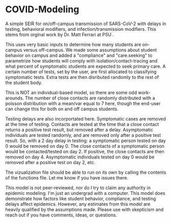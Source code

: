 # COVID-Modeling
A simple SEIR for on/off-campus transmission of SARS-CoV-2 with delays in testing, behavioral modifiers, and infection/transmission modifiers. This stems from orginal work by Dr. Matt Ferrari at PSU . 

This uses very basic inputs to determine how many students are on-campus versus off-campus. We made some assumptions about student behavior on campus and added a "compliance" and "care.seeking" to parametrize how students will comply with isolation/contact-tracing and what percent of symptomatic students are expected to seek primary care. A certain number of tests, set by the user, are first allocated to classifying symptomatic tests. Extra tests are then disributed randomly to the rest of the student body.

This is NOT an individual-based model, so there are some odd work-arounds. The number of close contacts are randomly distributed with a poisson distribution with a mean/var equal to 7 here, though the end-user can change this for both on and off campus students. 

Testing delays are also incorportated here. Symptomatic cases are removed at the time of testing. Contacts are tested at the time that a close contact returns a positive test result, but removed after a delay. Asymptomatic individuals are tested randomly, and are removed only after a positive test result. So, with a 2 day delay in testing: a symptomatic person tested on day 0 would be removed on day 0. The close contacts of a symptomatic person would be contacted/tested on day 2. If positive, the close contacts are then removed on day 4. Asymptomatic individuals tested on day 0 would be removed after a positive test on day 2, etc. 

The vizualization file should be able to run on its own by calling the contents of the functions file. Let me know if you have issues there. 

This model is not peer-reviewed, nor do I try to claim any authority in epidemic modeling. I'm just an undergrad with a computer. This model does demonstrate how factors like student behavior, compliance, and testing delays affect epidemics. However, any estimates from this model are heavily qualified by the assumptions made. Please use with skepticism and reach out if you have comments, ideas, or questions. 
